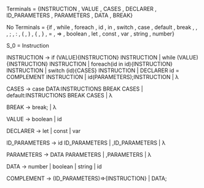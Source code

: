 Terminals = {INSTRUCTION , VALUE , CASES , DECLARER , ID_PARAMETERS , PARAMETERS , DATA , BREAK}

No Terminals = {if , while , foreach , id , in , switch , case , default , break , \, , ; , : , ( , ) , { , } , = , => , boolean , let , const , var , string , number}

S_0 = Instruction

INSTRUCTION     → if (VALUE){INSTRUCTION}  INSTRUCTION
                | while (VALUE){INSTRUCTION}  INSTRUCTION
                | foreach(id in id){INSTRUCTION} INSTRUCTION
                | switch (id){CASES}  INSTRUCTION
                | DECLARER id = COMPLEMENT INSTRUCTION
                | id(PARAMETERS);INSTRUCTION
                | λ

CASES           → case DATA∶INSTRUCTIONS BREAK CASES
                | default:INSTRUCTIONS BREAK CASES
                | λ

BREAK           → break;
                | λ

VALUE           → boolean
                | id

DECLARER        → let
                | const
                | var

ID_PARAMETERS   → id ID_PARAMETERS
                | ,ID_PARAMETERS
                | λ

PARAMETERS      → DATA PARAMETERS
                | ,PARAMETERS
                | λ

DATA            → number
                | boolean
                | string
                | id

COMPLEMENT      → (ID_PARAMETERS)=>{INSTRUCTION}
                | DATA;